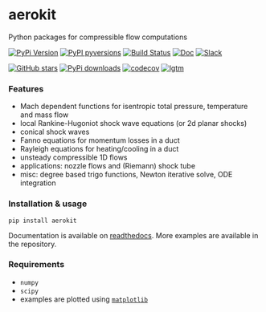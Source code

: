 # aerokit

Python packages for compressible flow computations

[![PyPi Version](https://img.shields.io/pypi/v/aerokit.svg?style=flat)](https://pypi.org/project/aerokit)
[![PyPI pyversions](https://img.shields.io/pypi/pyversions/aerokit.svg?style=flat)](https://pypi.org/pypi/aerokit/)
[![Build Status](https://travis-ci.com/jgressier/aerokit.svg?branch=master)](https://travis-ci.com/jgressier/aerokit)
[![Doc](https://readthedocs.org/projects/aerokit/badge/?version=latest)](https://readthedocs.org/projects/aerokit/)
[![Slack](https://img.shields.io/static/v1?logo=slack&label=slack&message=contact&style=flat)](https://join.slack.com/t/isae-opendev/shared_invite/zt-obqywf6r-UUuHR4_hc5iTzyL5bFCwpw
)

[![GitHub stars](https://img.shields.io/github/stars/jgressier/aerokit.svg?style=flat&logo=github&label=Stars&logoColor=white)](https://github.com/jgressier/aerokit)
[![PyPi downloads](https://img.shields.io/pypi/dm/aerokit.svg?style=flat)](https://pypistats.org/packages/aerokit)
[![codecov](https://img.shields.io/codecov/c/github/jgressier/aerokit.svg?style=flat)](https://codecov.io/gh/jgressier/aerokit)
[![lgtm](https://img.shields.io/lgtm/grade/python/github/jgressier/aerokit.svg?style=flat)](https://lgtm.com/projects/g/jgressier/aerokit/)

### Features

* Mach dependent functions for isentropic total pressure, temperature and mass flow
* local Rankine-Hugoniot shock wave equations (or 2d planar shocks)
* conical shock waves
* Fanno equations for momentum losses in a duct
* Rayleigh equations for heating/cooling in a duct
* unsteady compressible 1D flows
* applications: nozzle flows and (Riemann) shock tube
* misc: degree based trigo functions, Newton iterative solve, ODE integration

### Installation & usage

    pip install aerokit

Documentation is available on [readthedocs](https://aerokit.readthedocs.io/en/latest/). More examples are available in the repository.

### Requirements

* `numpy`
* `scipy`
* examples are plotted using [`matplotlib`](http://matplotlib.org)
